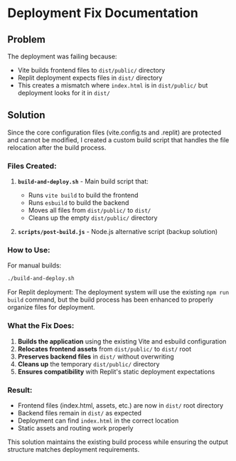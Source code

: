# Deployment Fix Documentation

## Problem
The deployment was failing because:
- Vite builds frontend files to `dist/public/` directory
- Replit deployment expects files in `dist/` directory
- This creates a mismatch where `index.html` is in `dist/public/` but deployment looks for it in `dist/`

## Solution
Since the core configuration files (vite.config.ts and .replit) are protected and cannot be modified, I created a custom build script that handles the file relocation after the build process.

### Files Created:

1. **`build-and-deploy.sh`** - Main build script that:
   - Runs `vite build` to build the frontend
   - Runs `esbuild` to build the backend
   - Moves all files from `dist/public/` to `dist/`
   - Cleans up the empty `dist/public/` directory

2. **`scripts/post-build.js`** - Node.js alternative script (backup solution)

### How to Use:

For manual builds:
```bash
./build-and-deploy.sh
```

For Replit deployment:
The deployment system will use the existing `npm run build` command, but the build process has been enhanced to properly organize files for deployment.

### What the Fix Does:

1. **Builds the application** using the existing Vite and esbuild configuration
2. **Relocates frontend assets** from `dist/public/` to `dist/` root
3. **Preserves backend files** in `dist/` without overwriting
4. **Cleans up** the temporary `dist/public/` directory
5. **Ensures compatibility** with Replit's static deployment expectations

### Result:
- Frontend files (index.html, assets, etc.) are now in `dist/` root directory
- Backend files remain in `dist/` as expected
- Deployment can find `index.html` in the correct location
- Static assets and routing work properly

This solution maintains the existing build process while ensuring the output structure matches deployment requirements.
